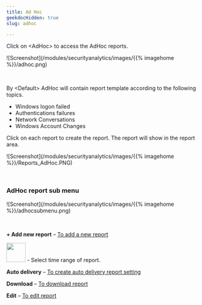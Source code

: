 ```yaml
---
title: Ad Hoc
geekdocHidden: true
slug: adhoc

---
```


Click on \<AdHoc> to access the AdHoc reports.

![Screenshot](/modules/securityanalytics/images/{{% imagehome %}}/adhoc.png)

&nbsp;

By \<Default> AdHoc will contain report template according to the following topics.
* Windows logon failed
* Authentications failures
* Network Conversations
* Windows Account Changes

Click on each report to create the report.  The report will show in the report area.

![Screenshot](/modules/securityanalytics/images/{{% imagehome %}}/Reports_AdHoc.PNG)

&nbsp;

### AdHoc report sub menu

![Screenshot](/modules/securityanalytics/images/{{% imagehome %}}/adhocsubmenu.png)

&nbsp;


<strong>+ Add new report</strong> – <a href="/modules/securityanalytics/reports/adhoc/addreport">To add a new report</a>

<img src="/modules/securityanalytics/images/{{% imagehome %}}/timeicon.png" width="50px"> - Select time range of report.

<strong>Auto delivery</strong> – <a href="/modules/securityanalytics/reports/adhoc/autodelivery">To create auto delivery report setting</a>

<strong>Download</strong> – <a href="/modules/securityanalytics/reports/adhoc/downloadreport">To download report</a>

<strong>Edit</strong> – <a href="/modules/securityanalytics/reports/adhoc/editreport">To edit report</a>



